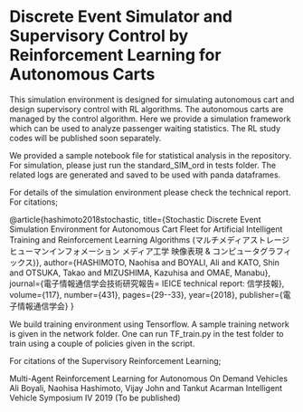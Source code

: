 # Discrete Event Simulator and Supervisory Control by Reinforcement Learning for Autonomous Carts
This simulation environment is designed for simulating autonomous cart and design supervisory control with RL algorithms. The autonomous carts are managed by the control algorithm. Here we provide a simulation framework which can be used to analyze passenger waiting statistics. The RL study codes will be published soon separately. 

We provided a sample notebook file for statistical analysis in the repository. For simulation, please just run the 
standard_SIM_ord in tests folder. The related logs are generated and saved to be used with panda dataframes. 

For details of the simulation environment please check the technical report. For citations;

@article{hashimoto2018stochastic,
  title={Stochastic Discrete Event Simulation Environment for Autonomous Cart Fleet for Artificial Intelligent Training and Reinforcement Learning Algorithms (マルチメディアストレージ ヒューマンインフォメーション メディア工学 映像表現 \& コンピュータグラフィックス)},
  author={HASHIMOTO, Naohisa and BOYALI, Ali and KATO, Shin and OTSUKA, Takao and MIZUSHIMA, Kazuhisa and OMAE, Manabu},
  journal={電子情報通信学会技術研究報告= IEICE technical report: 信学技報},
  volume={117},
  number={431},
  pages={29--33},
  year={2018},
  publisher={電子情報通信学会}
}

We build training environment using Tensorflow. A sample training network is given in the network folder. One can run
 TF_train.py in the test folder to train using a couple of policies given in the script. 
 
For citations of the Supervisory Reinforcement Learning;
 
 Multi-Agent Reinforcement Learning for Autonomous On Demand Vehicles
 Ali Boyali, Naohisa Hashimoto, Vijay John and Tankut Acarman 
 Intelligent Vehicle Symposium IV 2019 (To be published)
